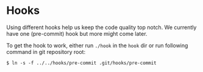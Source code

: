 # Hooks
Using different hooks help us keep the code quality top notch.
We currently have one (pre-commit) hook but more might come later.

To get the hook to work, either run `./hook` in the `hook` dir or run following command in git repository root:
  
`$ ln -s -f ../../hooks/pre-commit .git/hooks/pre-commit`